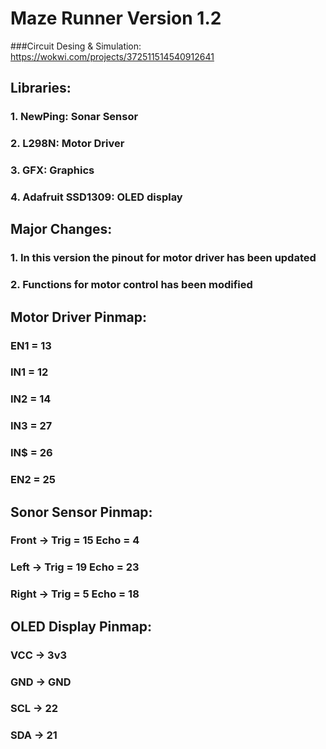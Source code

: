 # Maze Runner Version 1.2
###Circuit Desing & Simulation: https://wokwi.com/projects/372511514540912641

## Libraries:
### 1. NewPing: Sonar Sensor
### 2. L298N: Motor Driver
### 3. GFX: Graphics
### 4. Adafruit SSD1309: OLED display

## Major Changes:
### 1. In this version the pinout for motor driver has been updated
### 2. Functions for motor control has been modified

## Motor Driver Pinmap:
### EN1 = 13
### IN1 = 12
### IN2 = 14
### IN3 = 27
### IN$ = 26
### EN2 = 25

## Sonor Sensor Pinmap:
### Front -> Trig = 15 Echo = 4
### Left -> Trig = 19 Echo = 23
### Right -> Trig = 5 Echo = 18


## OLED Display Pinmap:
### VCC -> 3v3
### GND -> GND
### SCL -> 22
### SDA -> 21





